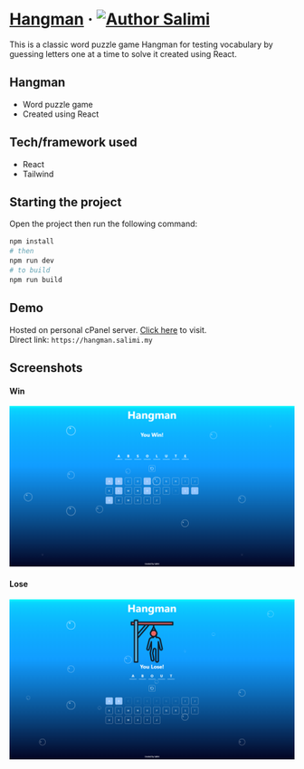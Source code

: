 # [Hangman](https://hangman.salimi.my) &middot; [![Author Salimi](https://img.shields.io/badge/Author-Salimi-%3C%3E)](https://www.linkedin.com/in/mohamad-salimi/)

This is a classic word puzzle game Hangman for testing vocabulary by guessing letters one at a time to solve it created using React.

## Hangman

- Word puzzle game
- Created using React

## Tech/framework used

- React
- Tailwind

## Starting the project

Open the project then run the following command:

```bash
npm install
# then
npm run dev
# to build
npm run build
```

## Demo

Hosted on personal cPanel server. [Click here](https://hangman.salimi.my) to visit.
<br>
Direct link: `https://hangman.salimi.my`

## Screenshots

#### Win

![Win](/screenshots/screenshot-1.png)

#### Lose

![Lose](/screenshots/screenshot-2.png)
